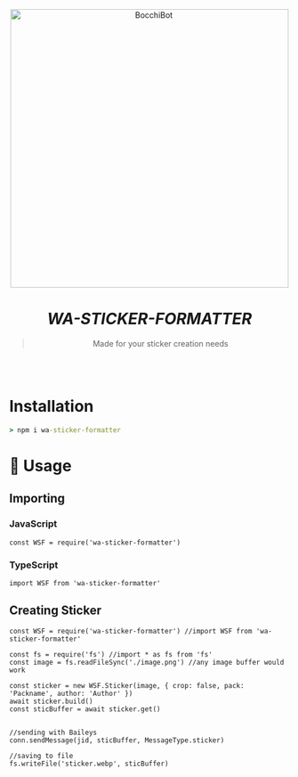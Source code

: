 <div align="center">
<img src="https://wallpapercave.com/wp/wp8493901.png" alt="BocchiBot" width="500" />

# _**WA-STICKER-FORMATTER**_

> Made for your sticker creation needs
>
>
</div><br/>
<br/>

# Installation
```cmd
> npm i wa-sticker-formatter
```

# 🎋 Usage

## Importing
### JavaScript
```JS 
const WSF = require('wa-sticker-formatter')
```
### TypeScript
```TS 
import WSF from 'wa-sticker-formatter'
```

## Creating Sticker

```JS
const WSF = require('wa-sticker-formatter') //import WSF from 'wa-sticker-formatter'

const fs = require('fs') //import * as fs from 'fs'
const image = fs.readFileSync('./image.png') //any image buffer would work

const sticker = new WSF.Sticker(image, { crop: false, pack: 'Packname', author: 'Author' })
await sticker.build()
const sticBuffer = await sticker.get()


//sending with Baileys
conn.sendMessage(jid, sticBuffer, MessageType.sticker)

//saving to file
fs.writeFile('sticker.webp', sticBuffer)

```


